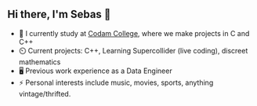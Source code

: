 ## Hi there, I'm Sebas 👋


- 🏫 I currently study at [Codam College](https://www.codam.nl/en/), where we make projects in C and C++
- ⏲️ Current projects: C++, Learning Supercollider (live coding), discreet mathematics
- 🖥️ Previous work experience as a Data Engineer
- ⚡ Personal interests include music, movies, sports, anything vintage/thrifted.

